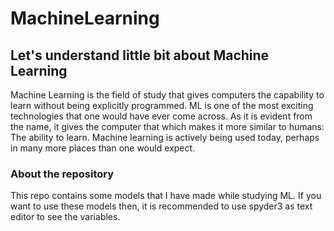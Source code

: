# MachineLearning

## Let's understand little bit about Machine Learning

Machine Learning is the field of study that gives computers the capability to learn without being explicitly programmed. ML is one of the most exciting technologies that one would have ever come across. As it is evident from the name, it gives the computer that which makes it more similar to humans: The ability to learn. Machine learning is actively being used today, perhaps in many more places than one would expect.

### About the repository

This repo contains some models that I have made while studying ML. If you want to use these models then, it is recommended to use spyder3 as text editor to see the variables.

